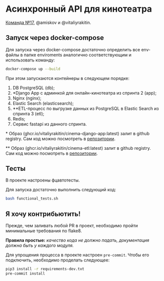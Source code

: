 # Асинхронный API для кинотеатра
[Команда №17](https://yandex-students.slack.com/archives/C03833GPQGH/p1652369332840549), @amiskov и @vitaliyrakitin.


## Запуск через docker-compose

Для запуска через docker-compose достаточно определить все env-файлы в папке enviroments аналогично 
соответствующим и использовать команду:

```bash
docker-compose up --build
```

При этом запускаются контейнеры в следующем порядке:

1. DB PostgreSQL (db);
2. *Django App с админкой для онлайн-кинотеатра из спринта 2 (app);
3. Nginx (nginx);
4. Elastic Search (elasticsearch);
5. **ETL-процесс по выгрузке данных из PostgreSQL в Elastic Search из спринта 3 (etl);
6. Redis;
7. Сервис fastapi из данного спринта. 

\* Образ (ghcr.io/vitaliyrakitin/cinema-django-app:latest) залит в github registry. 
Сам код можно посмотреть в [репозитории](https://github.com/VitaliyRakitin/new_admin_panel_sprint_2/tree/main/01_docker_compose/app).

\** Образ (ghcr.io/vitaliyrakitin/cinema-etl:latest) залит в github registry. 
Сам код можно посмотреть в [репозитории](https://github.com/VitaliyRakitin/new_admin_panel_sprint_3/tree/main/01_etl).

## Тесты
В проекте настроены фцавтотесты.

Для запуска достаточно выполнить следующий код:
```bash
bash functional_tests.sh
```

## Я хочу контрибьютить!

Прежде, чем заливать любой PR в проект, необходимо пройти минимальные требования по flake8.

**Правила простые:** *качество кода не должно падать, документация должна быть у каждого модуля.*

Для упрощения процесса в проекте настроен `pre-commit`. 
Чтобы его подключить, необходимо проделать следующее:

```bash
pip3 install -r requirements-dev.txt
pre-commit install
```
